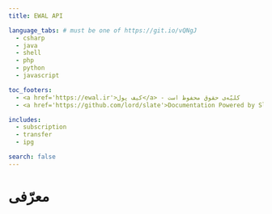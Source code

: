 ```yaml
---
title: EWAL API

language_tabs: # must be one of https://git.io/vQNgJ
  - csharp
  - java
  - shell
  - php
  - python
  - javascript

toc_footers:
  - <a href='https://ewal.ir'>کیف پول</a> - کلیّه‌ی حقوق محفوظ است
  - <a href='https://github.com/lord/slate'>Documentation Powered by Slate</a>

includes:
  - subscription
  - transfer
  - ipg

search: false
---
```


# معرّفی
